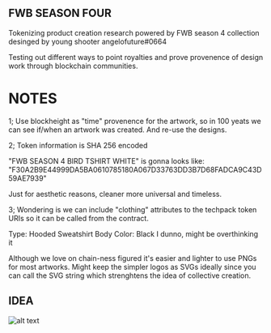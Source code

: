 ## FWB SEASON FOUR
Tokenizing product creation research powered by FWB season 4 collection desinged by young shooter angelofuture#0664

Testing out different ways to point royalties and prove provenence of design work through blockchain communities.

# NOTES
1; Use blockheight as "time" provenence for the artwork, so in 100 yeats we can see if/when an artwork was created. And re-use the designs.

2; Token information is SHA 256 encoded

 "FWB SEASON 4 BIRD TSHIRT WHITE" is gonna looks like:
 "F30A2B9E44999DA5BA0610785180A067D33763DD3B7D68FADCA9C43D59AE7939"

 Just for aesthetic reasons, cleaner more universal and timeless.

 3; Wondering is we can include "clothing" attributes to the techpack token URIs so it can be called from the contract. 

Type: Hooded Sweatshirt
Body Color: Black
I dunno, might be overthinking it

Although we love on chain-ness figured it's easier and lighter to use PNGs for most artworks. Might keep the simpler logos as SVGs ideally since you can call the SVG string which strenghtens the idea of collective creation.

## IDEA
![alt text](https://github.com/techspec/demos/FWB-SEASON-4/Visuals/SPLIT_CONTRACT_VISUALS.png?raw=true)
